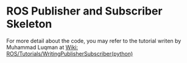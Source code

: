 # ROS Publisher and Subscriber Skeleton
For more detail about the code, you may refer to the tutorial writen by  Muhammad Luqman at
[Wiki: ROS/Tutorials/WritingPublisherSubscriber(python)](http://wiki.ros.org/ROS/Tutorials/WritingPublisherSubscriber%28python%29)
